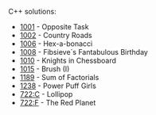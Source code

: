 C++ solutions:

- [1001](1001/solution.cpp) - Opposite Task
- [1002](1002/solution.cpp) - Country Roads
- [1006](1006/solution.cpp) - Hex-a-bonacci
- [1008](1008/solution.spp) - Fibsieve`s Fantabulous Birthday
- [1010](1010/solution.cpp) - Knights in Chessboard
- [1015](1015/solution.cpp) - Brush (I)
- [1189](1189/solution.cpp) - Sum of Factorials
- [1238](1238/solution.cpp) - Power Puff Girls
- [722:C](_contest-722/c.cpp) - Lollipop
- [722:F](_contest-722/f.cpp) - The Red Planet
